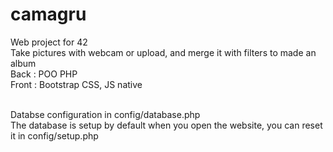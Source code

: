 # camagru

Web project for 42
<br/>Take pictures with webcam or upload, and merge it with filters to made an album
<br/>Back : POO PHP
<br/>Front : Bootstrap CSS, JS native

<br/>Databse configuration in config/database.php
<br/>The database is setup by default when you open the website, you can reset it in config/setup.php